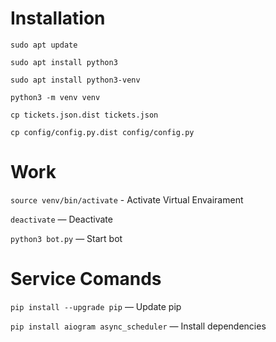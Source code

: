 # Installation
`sudo apt update`

`sudo apt install python3`

`sudo apt install python3-venv`

`python3 -m venv venv`

`cp tickets.json.dist tickets.json`

`cp config/config.py.dist config/config.py`


# Work
`source venv/bin/activate` - Activate Virtual Envairament

`deactivate` — Deactivate

`python3 bot.py` — Start bot

# Service Comands
`pip install --upgrade pip` — Update pip

`pip install aiogram async_scheduler` — Install dependencies

